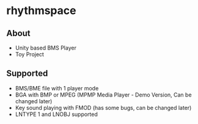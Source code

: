 # rhythmspace
## About
* Unity based BMS Player
* Toy Project

## Supported
* BMS/BME file with 1 player mode
* BGA with BMP or MPEG (MPMP Media Player - Demo Version, Can be changed later)
* Key sound playing with FMOD (has some bugs, can be changed later)
* LNTYPE 1 and LNOBJ supported